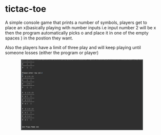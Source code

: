 # tictac-toe
 
 A simple console game that prints a number of symbols, players get to place an x(basically playing with number inputs i.e input number 2 will be x then the program automatically picks o and place it in one of the empty spaces ) in the postion they want.
 
 Also the players have a limit of three play and will keep playing until someone losses (either the program or player)
 
 <p align="center"><img src="screenshot/gameScreen.png" alt="tictactoe" width="400"></p> 
 

 
